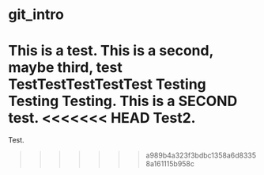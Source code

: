 # git_intro
This is a test.
This is a second, maybe third, test 
TestTestTestTestTest
Testing Testing Testing.
This is a SECOND test.
<<<<<<< HEAD
Test2.
=======
Test.
>>>>>>> a989b4a323f3bdbc1358a6d83358a161115b958c
